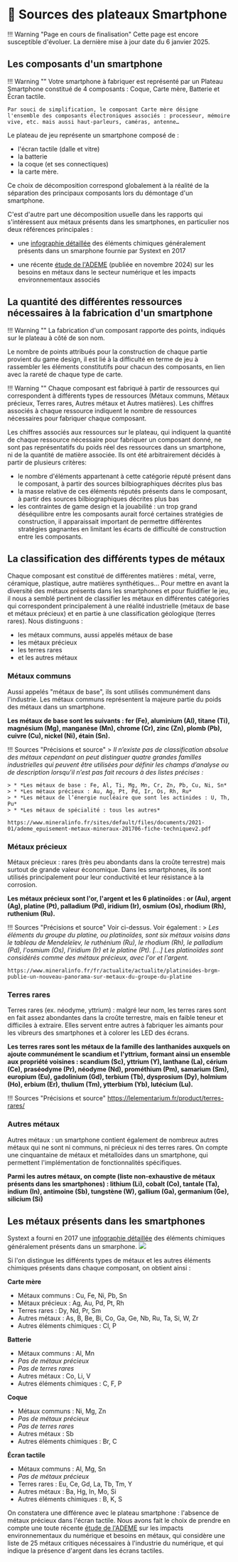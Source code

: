 # 🚧 Sources des plateaux Smartphone

!!! Warning "Page en cours de finalisation"
    Cette page est encore susceptible d'évoluer. La dernière mise à jour date du 6 janvier 2025. 

## Les composants d'un smartphone

!!! Warning ""
    Votre smartphone à fabriquer est représenté par un Plateau Smartphone constitué de 4 composants : Coque, Carte mère, Batterie et Écran tactile. 
    
    Par souci de simplification, le composant Carte mère désigne l'ensemble des composants électroniques associés : processeur, mémoire vive, etc. mais aussi haut-parleurs, caméras, antenne…
    
Le plateau de jeu représente un smartphone composé de : 

- l'écran tactile (dalle et vitre)
- la batterie
- la coque (et ses connectiques)
- la carte mère. 

Ce choix de décomposition correspond globalement à la réalité de la séparation des principaux composants lors du démontage d'un smartphone.

C'est d'autre part une décomposition usuelle dans les rapports qui s'intéressent aux métaux présents dans les smartphones, en particulier nos deux références principales :

* une [infographie détaillée](https://www.systext.org/node/1724) des éléments chimiques généralement présents dans un smarphone fournie par Systext en 2017

* une récente [étude de l'ADEME](https://librairie.ademe.fr/economie-circulaire-et-dechets/7713-etude-numerique-et-metaux.html) (publiée en novembre 2024) sur les besoins en métaux dans le secteur numérique et les impacts environnementaux associés

## La quantité des différentes ressources nécessaires à la fabrication d'un smartphone

!!! Warning ""
    La fabrication d'un composant rapporte des points, indiqués sur le plateau à côté de son nom.

Le nombre de points attribués pour la construction de chaque partie provient du game design, il est lié à la difficulté en terme de jeu à rassembler les éléments constitutifs pour chacun des composants, en lien avec la rareté de chaque type de carte.

!!! Warning ""
    Chaque composant est fabriqué à partir de ressources qui correspondent à différents types de ressources (Métaux communs, Métaux précieux, Terres rares, Autres métaux et Autres matières). Les chiffres associés à chaque  ressource indiquent le nombre de ressources nécessaires pour fabriquer chaque composant.

Les chiffres associés  aux ressources sur le plateau, qui indiquent la quantité de chaque ressource nécessaire pour fabriquer un composant donné, ne sont pas représentatifs du poids réel des ressources dans un smartphone, ni de la quantité de matière associée. Ils ont été arbitrairement décidés à partir de plusieurs critères:

* le nombre d'éléments appartenant à cette catégorie réputé présent dans le composant, à partir des sources bilbiographiques décrites plus bas
* la masse relative de ces éléments réputés présents dans le composant, à partir des sources bilbiographiques décrites plus bas
* les contraintes de game design et la jouabilité : un trop grand déséquilibre entre les composants aurait forcé certaines stratégies de construction, il apparaissait important de permettre différentes stratégies gagnantes en limitant les écarts de difficulté de construction entre les composants.



## La classification des différents types de métaux

Chaque composant est constitué de différentes matières : métal, verre, céramique, plastique, autre matières synthétiques… Pour mettre en avant la diversité des métaux présents dans les smartphones et pour fluidifier le jeu, il nous a semblé pertinent de classifier les métaux en différentes catégories qui correspondent principalement à une réalité industrielle (métaux de base et métaux précieux) et en partie à une classification géologique (terres rares). Nous distinguons :

* les métaux communs, aussi appelés métaux de base
* les métaux précieux
* les terres rares
* et les autres métaux

### Métaux communs

Aussi appelés "métaux de base", ils sont utilisés communément dans l'industrie. Les métaux communs représentent la majeure partie du poids des métaux dans un smartphone.

**Les métaux de base sont les suivants : fer (Fe), aluminium (Al), titane (Ti), magnésium (Mg), manganèse (Mn), chrome (Cr), zinc (Zn), plomb (Pb), cuivre (Cu), nickel (Ni), étain (Sn).**

!!! Sources "Précisions et source"
    > *Il n’existe pas de classification absolue des métaux cependant on peut distinguer quatre grandes familles industrielles qui peuvent être utilisées pour définir les champs d’analyse ou de description lorsqu’il n’est pas fait recours à des listes précises :*

    > * *Les métaux de base : Fe, Al, Ti, Mg, Mn, Cr, Zn, Pb, Cu, Ni, Sn*
    > * *Les métaux précieux : Au, Ag, Pt, Pd, Ir, Os, Rh, Ru*
    > * *Les métaux de l’énergie nucléaire que sont les actinides : U, Th, Pu*
    > * *Les métaux de spécialité : tous les autres*

    https://www.mineralinfo.fr/sites/default/files/documents/2021-01/ademe_epuisement-metaux-mineraux-201706-fiche-techniquev2.pdf
    
### Métaux précieux

Métaux précieux : rares (très peu abondants dans la croûte terrestre) mais surtout de grande valeur économique. Dans les smartphones, ils sont utilisés principalement pour leur conductivité et leur résistance à la corrosion.

**Les métaux précieux sont l'or, l'argent et les 6 platinoïdes : or (Au), argent (Ag), platine (Pt), palladium (Pd), iridium (Ir), osmium (Os), rhodium (Rh), ruthenium (Ru).**

!!! Sources "Précisions et source"
    Voir ci-dessus. Voir également :
    > *Les éléments du groupe du platine, ou platinoïdes, sont six métaux voisins dans le tableau de Mendeleïev, le ruthénium (Ru), le rhodium (Rh), le palladium (Pd), l'osmium (Os), l'iridium (Ir) et le platine (Pt). [...] Les platinoïdes sont considérés comme des métaux précieux, avec l'or et l'argent.*

    https://www.mineralinfo.fr/fr/actualite/actualite/platinoides-brgm-publie-un-nouveau-panorama-sur-metaux-du-groupe-du-platine

### Terres rares

Terres rares (ex. néodyme, yttrium) : malgré leur nom, les terres rares sont en fait assez abondantes dans la croûte terrestre, mais en faible teneur et difficiles à extraire. Elles servent entre autres à fabriquer les aimants pour les vibreurs des smartphones et à colorer les LED des écrans.

**Les terres rares sont les métaux de la famille des lanthanides auxquels on ajoute communément le scandium et l'yttrium, formant ainsi un ensemble aux propriété voisines : scandium (Sc), yttrium (Y), lanthane (La), cérium (Ce), praséodyme (Pr), néodyme (Nd), prométhium (Pm), samarium (Sm), europium (Eu), gadolinium (Gd), terbium (Tb), dysprosium (Dy), holmium (Ho), erbium (Er), thulium (Tm), ytterbium (Yb), lutécium (Lu).**

!!! Sources "Précisions et source"
    https://lelementarium.fr/product/terres-rares/

### Autres métaux

Autres métaux : un smartphone contient également de nombreux autres métaux qui ne sont ni communs, ni précieux ni des terres rares. On compte une cinquantaine de métaux et métalloïdes dans un smartphone, qui permettent l'implémentation de fonctionnalités spécifiques.

**Parmi les autres métaux, on compte (liste non-exhaustive de métaux présents dans les smartphones) : lithium (Li), cobalt (Co), tantale (Ta), indium (In), antimoine (Sb), tungstène (W), gallium (Ga), germanium (Ge), silicium (Si)**

## Les métaux présents dans les smartphones

Systext a fourni en 2017 une [infographie détaillée](https://www.systext.org/node/1724) des éléments chimiques généralement présents dans un smarphone.
<a href="./img/smartphone_demonte.png"> <img src="./img/smartphone_demonte.png" width="linewidth"/></a>

Si l'on distingue les différents types de métaux et les autres éléments chimiques présents dans chaque composant, on obtient ainsi :

**Carte mère**

   * Métaux communs : Cu, Fe, Ni, Pb, Sn
   * Métaux précieux : Ag, Au, Pd, Pt, Rh
   * Terres rares : Dy, Nd, Pr, Sm
   * Autres métaux : As, B, Be, Bi, Co, Ga, Ge, Nb, Ru, Ta, Si, W, Zr 
   * Autres éléments chimiques : Cl, P

**Batterie**

   * Métaux communs : Al, Mn
   * _Pas de métaux précieux_
   * _Pas de terres rares_
   * Autres métaux : Co, Li, V 
   * Autres éléments chimiques : C, F, P

**Coque**

   * Métaux communs : Ni, Mg, Zn
   * _Pas de métaux précieux_
   * _Pas de terres rares_
   * Autres métaux : Sb 
   * Autres éléments chimiques : Br, C

**Écran tactile**

   * Métaux communs : Al, Mg, Sn
   * _Pas de métaux précieux_
   * Terres rares : Eu, Ce, Gd, La, Tb, Tm, Y 
   * Autres métaux : Ba, Hg, In, Mo, Si
   * Autres éléments chimiques : B, K, S

On constatera une différence avec le plateau smartphone : l'absence de métaux précieux dans l'écran tactile. Nous avons fait le choix de prendre en compte une toute récente [étude de l'ADEME](https://librairie.ademe.fr/economie-circulaire-et-dechets/7713-etude-numerique-et-metaux.html) sur les impacts environnementaux du numérique et besoins en métaux, qui considère une liste de 25 métaux critiques nécessaires à l'industrie du numérique, et qui indique la présence d'argent dans les écrans tactiles.

